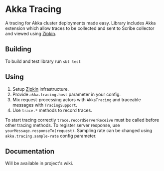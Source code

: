 Akka Tracing
============

A tracing for Akka cluster deployments made easy. Library includes Akka extension which allow traces
to be collected and sent to Scribe collector and viewed using [Zipkin](http://twitter.github.io/zipkin/).

Building
--------

To build and test library run
`sbt test`

Using
-----

1. Setup [Zipkin](http://twitter.github.io/zipkin/install.html) infrastructure.
2. Provide `akka.tracing.host` parameter in your config.
3. Mix request-processing actors with `AkkaTracing` and traceable messages with `TracingSupport`.
4. Use `trace.*` methods to record traces.

To start tracing correctly `trace.recordServerReceive` must be called before other tracing methods.
To register server response, use `yourMessage.responseTo(request)`.
Sampling rate can be changed using `akka.tracing.sample-rate` config parameter.

Documentation
-------------

Will be available in project's wiki.

